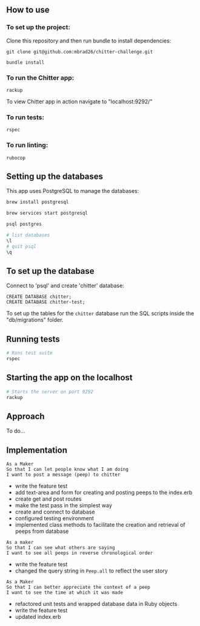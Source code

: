 ## How to use

 ### To set up the project:

 Clone this repository and then run bundle to install dependencies:

 ```
 git clone git@github.com:mbrad26/chitter-challenge.git

 bundle install
 ```

 ### To run the Chitter app:

 ```
 rackup
 ```

 To view Chitter app in action navigate to "localhost:9292/"

 ### To run tests:

 ```
 rspec
 ```

 ### To run linting:

 ```
 rubocop
 ```

## Setting up the databases

This app uses PostgreSQL to manage the databases:

```bash
brew install postgresql

brew services start postgresql

psql postgres

# list databases
\l
# quit psql
\q
```

## To set up the database

Connect to 'psql' and create 'chitter' database:

```
CREATE DATABASE chitter;
CREATE DATABASE chitter-test;
```

To set up the tables for the ```chitter``` database run the SQL scripts inside the "db/migrations" folder.

## Running tests


```bash
# Runs test suite
rspec
```

## Starting the app on the localhost

```bash
# Starts the server on port 9292
rackup

```

## Approach

To do...

## Implementation

```
As a Maker
So that I can let people know what I am doing  
I want to post a message (peep) to chitter
```

* write the feature test
* add text-area and form for creating and posting peeps to the index.erb
* create get and post routes
* make the test pass in the simplest way
* create and connect to database
* configured testing environment
* implemented class methods to facilitate the creation and retrieval of peeps from database


```
As a maker
So that I can see what others are saying  
I want to see all peeps in reverse chronological order
```
* write the feature test
* changed the query string in ```Peep.all``` to reflect the user story


```
As a Maker
So that I can better appreciate the context of a peep
I want to see the time at which it was made
```
* refactored unit tests and wrapped database data in Ruby objects
* write the feature test
* updated index.erb
